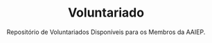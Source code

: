 ---
title: Voluntariado
subtitle: Repositório de Voluntariados Disponíveis para os Membros da AAIEP.
gallery: volunter_gallery
hero_image: /assets/images/Universidade-catolica2.jpg
hero_darken: true
---